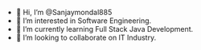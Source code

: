 - 👋 Hi, I’m @Sanjaymondal885
- 👀 I’m interested in Software Engineering.
- 🌱 I’m currently learning Full Stack Java Development.
- 💞️ I’m looking to collaborate on IT Industry.


<!---
Sanjaymondal885/Sanjaymondal885 is a ✨ special ✨ repository because its `README.md` (this file) appears on your GitHub profile.
You can click the Preview link to take a look at your changes.
--->
